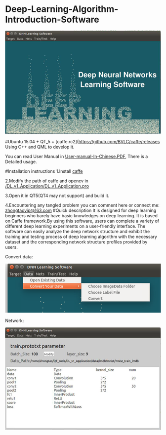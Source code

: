 # Deep-Learning-Algorithm-Introduction-Software
![image](https://github.com/zhongtao93/Deep-Learning-Algorithm-Introduction-Software/blob/master/DL_v1_Application/Resources_imgs/interface.bmp)

#Ubuntu 15.04 + QT_5 + [caffe.rc2](https://github.com/BVLC/caffe/releases
Using C++ and QML to develop it.

You can read User Manual in [User-manual-In-Chinese.PDF](https://github.com/zhongtao93/Deep-Learning-Algorithm-Introduction-Software/blob/master/User-Manual-In-Chinese.pdf), There is a Detailed usage.

#Installation instructions
  1.Install [caffe](http://caffe.berkeleyvision.org/installation.html)
  
  2.Modify the path of caffe and opencv in [/DL_v1_Application/DL_v1_Application.pro](https://github.com/zhongtao93/Deep-Learning-Algorithm-Introduction-Software/blob/master/DL_v1_Application/DL_v1_Application.pro)
  
  3.Open it in QT5(QT4 may not support) and build it.
  
  4.Encountering any tangled problem you can comment here or connect me: zhongtaovip@163.com 
#Quick description
It is designed for deep learning beginners who barely have basic knowledges on deep learning. It is based on Caffe framework.By using this software, users can complete a variety of different deep learning experiments on a user-friendly interface. The software can easily analyze the deep network structure and exhibit the training and testing process of deep learning algorithm with the necessary dataset and the corresponding network structure profiles provided by users.

Convert data:

![image](https://github.com/zhongtao93/Deep-Learning-Algorithm-Introduction-Software/blob/master/DL_v1_Application/Resources_imgs/convertdata.bmp)

Network:

![image](https://github.com/zhongtao93/Deep-Learning-Algorithm-Introduction-Software/blob/master/DL_v1_Application/Resources_imgs/network.bmp)
